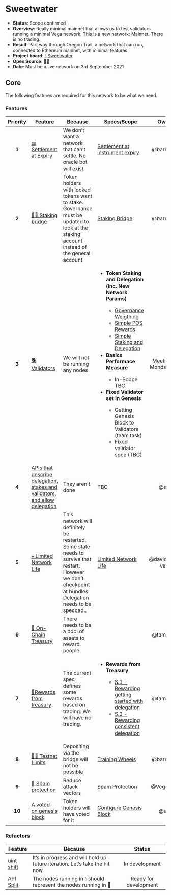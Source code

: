 # Sweetwater

* **Status**: Scope confirmed
* **Overview**: Really minimal mainnet that allows us to test validators running a minimal Vega network. This is a new network: Mainnet. There is no trading.
* **Result**: Part way through Oregon Trail, a network that can run, connected to Ethereum mainnet, with minimal features
* **Project board**: [💧 Sweetwater](https://github.com/orgs/vegaprotocol/projects/79)
* **Open Source**: 🤷‍♂️
* **Date**: Must be a live network on 3rd September 2021

## Core
The following features are required for this network to be what we need.

### Features
| Priority | Feature | Because | Specs/Scope | Owner |
|:---------:|---------|---------|---------|:------:|
|  **1** | [⚖ Settlement at Expiry](https://github.com/orgs/vegaprotocol/projects/5) |  We don’t want a network that can’t settle. No oracle bot will exist. | [Settlement at instrument expiry](https://github.com/vegaprotocol/specs-internal/blob/master/protocol/0002-settlement.md#settlement-at-instrument-expiry) | @barnabee  |
|  **2**  | [🧛‍♀️&nbsp;Staking bridge](https://github.com/orgs/vegaprotocol/projects/80) | Token holders with locked tokens want to stake. Governance must be updated to look at the staking account instead of the general account | [Staking Bridge](https://github.com/vegaprotocol/specs-internal/blob/master/non-protocol-specs/0004-staking-bridge.md) | @barnabee |
| **3** |  [🐕 Validators](https://github.com/orgs/vegaprotocol/projects/65)    | We will not be running any nodes      | <ul><li>**Token Staking and Delegation (inc. New Network Params)**</li><ul><li>[Governance Weigthing](https://github.com/vegaprotocol/specs-internal/blob/master/protocol/0028-governance.md#governance-weighting)</li><li>[Simple POS Rewards](protocol/0000-simple-POS-rewards.md)</li><li>[Simple Staking and Delegation](https://github.com/vegaprotocol/specs-internal/pull/582/files#diff-fb50f61f3a8de64c5c167aae4017c398c23e9b8d21866b55dd6d37ba6a615de1)</li></ul><li>**Basics Performace Measure**</li><ul><li>In-Scope TBC</li></ul><li>**Fixed Validator set in Genesis**</li><ul><li>Getting Genesis Block to Validators (team task)</li><li>Fixed validator spec (TBC)</li></ul></ul>   | Meeting on Monday 14th |
| **4** | [APIs that describe delegation, stakes and validators, and allow delegation](https://github.com/orgs/vegaprotocol/projects/65) | They aren’t done | TBC | @edd |
| **5** | [💀 Limited Network Life](https://github.com/orgs/vegaprotocol/projects/70)  | This network will definitely be restarted. Some state needs to survive that restart. However we don’t checkpoint at bundles. Delegation needs to be specced.. | [Limited Network Life](https://github.com/vegaprotocol/specs-internal/blob/master/non-protocol-specs/0003-limited-network-life.md) | @davidsiska-vega |
| **6** | [👑 On-Chain Treasury](https://github.com/orgs/vegaprotocol/projects/81) | There needs to be a pool of assets to reward people | []() | @tamlyn10  |
| **7**  | [🥉Rewards from treasury](https://github.com/orgs/vegaprotocol/projects/81) | The current spec defines some rewards based on trading. We will have no trading. | <ul><li>**Rewards from Treasury**</li><ul><li>[S.1 - Rewarding getting started with delegation](https://github.com/vegaprotocol/specs-internal/blob/f102c0a00e106bd7e78b5f3224feba932b07bd9e/protocol/0000-reward-functions.md#s1---rewarding-getting-started-with-delegation)</li><li>[S.2 - Rewarding consistent delegation](https://github.com/vegaprotocol/specs-internal/blob/f102c0a00e106bd7e78b5f3224feba932b07bd9e/protocol/0000-reward-functions.md#s2---rewarding-consistent-delegation)</li></ul></ul> | @tamlyn10  |
| **8** |  [👮‍♂️ Testnet Limits](https://github.com/orgs/vegaprotocol/projects/44) | Depositing via the bridge will not be possible| [Training Wheels](https://github.com/vegaprotocol/specs-internal/blob/6290a9caac050fa63e2f6de0709e6a21f5cd9290/non-protocol-specs/0002-training-wheels.md) | @barnabee   |
| **9** |  [📧 Spam protection](https://github.com/orgs/vegaprotocol/projects/82) | Reduce attack vectors | [Spam Protection](https://github.com/vegaprotocol/specs-internal/pull/579/files) | @Vegaklaus |
|  **10**  | [A voted-on genesis block](https://github.com/vegaprotocol/vega/issues/3648) | Token holders will have voted for it | [Configure Genesis Block](https://github.com/vegaprotocol/vega/issues/3648) | @edd  

### Refactors
| Feature | Because | Status |
|---------|---------|:------:|
| [uint shift](https://github.com/vegaprotocol/vega/issues/3005) |  It’s in progress and will hold up future iteration. Let’s take the hit now  | In development  |
| [API Split](https://github.com/orgs/vegaprotocol/projects/56) | The nodes running in 💧 should represent the nodes running in 🤠 |  Ready for development |
